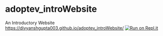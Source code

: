 # adoptev_introWebsite
An Introductory Website 
 https://divyanshgupta003.github.io/adoptev_introWebsite/
[![Run on Repl.it](https://repl.it/badge/github/divyanshgupta003/adoptev_introWebsite)](https://repl.it/github/divyanshgupta003/adoptev_introWebsite)